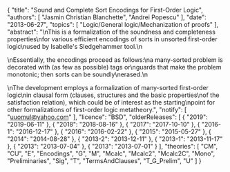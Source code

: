 {
    "title": "Sound and Complete Sort Encodings for First-Order Logic",
    "authors": [
        "Jasmin Christian Blanchette",
        "Andrei Popescu"
    ],
    "date": "2013-06-27",
    "topics": [
        "Logic/General logic/Mechanization of proofs"
    ],
    "abstract": "\nThis is a formalization of the soundness and completeness properties\nfor various efficient encodings of sorts in unsorted first-order logic\nused by Isabelle's Sledgehammer tool.\n<p>\nEssentially, the encodings proceed as follows:\na many-sorted problem is decorated with (as few as possible) tags or\nguards that make the problem monotonic; then sorts can be soundly\nerased.\n<p>\nThe development employs a formalization of many-sorted first-order logic\nin clausal form (clauses, structures and the basic properties\nof the satisfaction relation), which could be of interest as the starting\npoint for other formalizations of first-order logic metatheory.",
    "notify": [
        "uuomul@yahoo.com"
    ],
    "licence": "BSD",
    "olderReleases": [
        {
            "2019": "2019-06-11"
        },
        {
            "2018": "2018-08-16"
        },
        {
            "2017": "2017-10-10"
        },
        {
            "2016-1": "2016-12-17"
        },
        {
            "2016": "2016-02-22"
        },
        {
            "2015": "2015-05-27"
        },
        {
            "2014": "2014-08-28"
        },
        {
            "2013-2": "2013-12-11"
        },
        {
            "2013-1": "2013-11-17"
        },
        {
            "2013": "2013-07-04"
        },
        {
            "2013": "2013-07-01"
        }
    ],
    "theories": [
        "CM",
        "CU",
        "E",
        "Encodings",
        "G",
        "M",
        "Mcalc",
        "Mcalc2",
        "Mcalc2C",
        "Mono",
        "Preliminaries",
        "Sig",
        "T",
        "TermsAndClauses",
        "T_G_Prelim",
        "U"
    ]
}